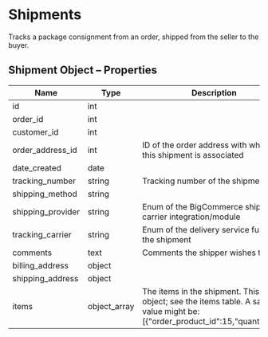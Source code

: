 # <span class="jumptarget"> Shipments </span>

Tracks a package consignment from an order, shipped from the seller to the buyer.

## <span class="jumptarget"> Shipment Object – Properties </span>

| Name | Type | Description |
| --- | --- | --- |
| id | int |
| order_id | int |
| customer_id | int |
| order_address_id | int | ID of the order address with which this shipment is associated |
| date_created | date |
| tracking_number | string | Tracking number of the shipment |
| shipping_method | string |
| shipping_provider | string | Enum of the BigCommerce shipping-carrier integration/module |
| tracking_carrier | string | Enum of the delivery service fulfilling the shipment |
| comments | text | Comments the shipper wishes to add |
| billing_address | object |
| shipping_address | object |
| items | object_array | The items in the shipment. This is an object; see the items table. A sample value might be: [{"order_product_id":15,"quantity":2}]